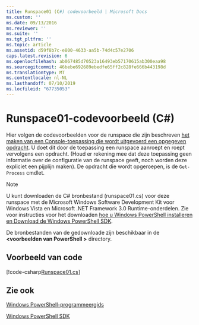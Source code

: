 ```yaml
---
title: Runspace01 (C#) codevoorbeeld | Microsoft Docs
ms.custom: ''
ms.date: 09/13/2016
ms.reviewer: ''
ms.suite: ''
ms.tgt_pltfrm: ''
ms.topic: article
ms.assetid: d59f8b7c-e800-4633-aa5b-74d4c57e2706
caps.latest.revision: 6
ms.openlocfilehash: ab067485d70523a16493eb57170615ab300eaa98
ms.sourcegitcommit: 46bebe692689ebedfe65ff2c828fe666b443198d
ms.translationtype: MT
ms.contentlocale: nl-NL
ms.lasthandoff: 07/10/2019
ms.locfileid: "67735053"
---
```

# <a name="runspace01-c-code-sample"></a>Runspace01-codevoorbeeld (C#)

Hier volgen de codevoorbeelden voor de runspace die zijn beschreven [het maken van een Console-toepassing die wordt uitgevoerd een opgegeven opdracht](/dotnet/csharp/programming-guide/inside-a-program/hello-world-your-first-program). U doet dit door de toepassing een runspace aanroept en roept vervolgens een opdracht. (Houd er rekening mee dat deze toepassing geen informatie over de configuratie van de runspace geeft, noch worden deze expliciet een pijplijn maken). De opdracht die wordt opgeroepen, is de `Get-Process` cmdlet.

> [!NOTE]
> U kunt downloaden de C# bronbestand (runspace01.cs) voor deze runspace met de Microsoft Windows Software Development Kit voor Windows Vista en Microsoft .NET Framework 3.0 Runtime-onderdelen. Zie voor instructies voor het downloaden [hoe u Windows PowerShell installeren en Download de Windows PowerShell SDK](/powershell/developer/installing-the-windows-powershell-sdk).
>
> De bronbestanden van de gedownloade zijn beschikbaar in de  **\<voorbeelden van PowerShell >** directory.

## <a name="code-sample"></a>Voorbeeld van code

[!code-csharp[Runspace01.cs](../../powershell-sdk-samples/SDK-2.0/csharp/Runspace01/Runspace01.cs#L11-L62 "Runspace01.cs")]

## <a name="see-also"></a>Zie ook

[Windows PowerShell-programmeergids](./windows-powershell-programmer-s-guide.md)

[Windows PowerShell SDK](../windows-powershell-reference.md)